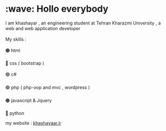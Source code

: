 <h1>:wave: Hollo everybody</h1>

I am khashayar , an engineering student at  Tehran Kharazmi University , a web and web application developer <br> <br>
My skills : <br><br>
🟠 html <br><br>
🔵 css ( bootstrap ) <br><br>
🟢 c# <br><br>
🟣 php ( php-oop and mvc , wordpress ) <br><br>
🟠 javascript & Jquery <br><br>
🔵 python 

my website : <a href="https://khashayaar.ir">khashayaar.ir</a>
